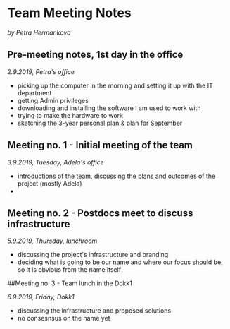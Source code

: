 # Team Meeting Notes
_by Petra Hermankova_



## Pre-meeting notes, 1st day in the office

_2.9.2019, Petra's office_

- picking up the computer in the morning and setting it up with the IT department
- getting Admin privileges
- downloading and installing the software I am used to work with
- trying to make the hardware to work
- sketching the 3-year personal plan & plan for September



## Meeting no. 1 - Initial meeting of the team

_3.9.2019, Tuesday, Adela's office_

- introductions of the team, discussing the plans and outcomes of the project (mostly Adela)
- 




## Meeting no. 2 - Postdocs meet to discuss infrastructure

_5.9.2019, Thursday, lunchroom_

- discussing the project's infrastructure and branding
- deciding what is going to be our name and where our focus should be, so it is obvious from the name itself







##Meeting no. 3 - Team lunch in the Dokk1

_6.9.2019, Friday, Dokk1_

- discussing the infrastructure and proposed solutions
- no consesnsus on the name yet

